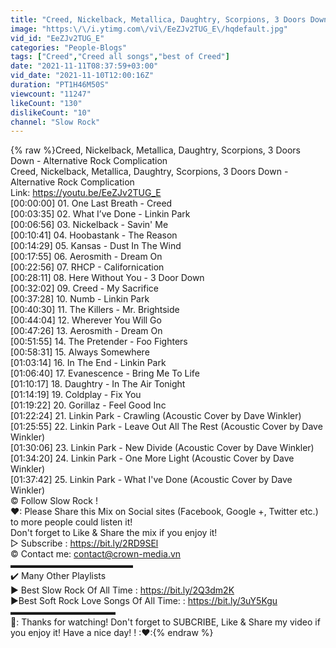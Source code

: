 ```yaml
---
title: "Creed, Nickelback, Metallica, Daughtry, Scorpions, 3 Doors Down - Alternative Rock Complication"
image: "https:\/\/i.ytimg.com\/vi\/EeZJv2TUG_E\/hqdefault.jpg"
vid_id: "EeZJv2TUG_E"
categories: "People-Blogs"
tags: ["Creed","Creed all songs","best of Creed"]
date: "2021-11-11T08:37:59+03:00"
vid_date: "2021-11-10T12:00:16Z"
duration: "PT1H46M50S"
viewcount: "11247"
likeCount: "130"
dislikeCount: "10"
channel: "Slow Rock"
---
```

{% raw %}Creed, Nickelback, Metallica, Daughtry, Scorpions, 3 Doors Down - Alternative Rock Complication<br />Creed, Nickelback, Metallica, Daughtry, Scorpions, 3 Doors Down - Alternative Rock Complication<br />Link: <a rel="nofollow" target="blank" href="https://youtu.be/EeZJv2TUG_E">https://youtu.be/EeZJv2TUG_E</a><br /> [00:00:00] 01. One Last Breath - Creed  <br />[00:03:35] 02. What I’ve Done - Linkin Park <br />[00:06:56] 03. Nickelback - Savin' Me<br />[00:10:41] 04. Hoobastank - The Reason <br />[00:14:29] 05. Kansas - Dust In The Wind <br />[00:17:55] 06. Aerosmith - Dream On  <br />[00:22:56] 07. RHCP - Californication<br />[00:28:11] 08. Here Without You - 3 Door Down<br />[00:32:02] 09. Creed - My Sacrifice <br />[00:37:28] 10. Numb - Linkin Park <br />[00:40:30] 11. The Killers - Mr. Brightside <br />[00:44:04] 12. Wherever You Will Go    <br />[00:47:26] 13. Aerosmith - Dream On <br />[00:51:55] 14. The Pretender - Foo Fighters<br />[00:58:31] 15. Always Somewhere<br />[01:03:14] 16. In The End - Linkin Park<br />[01:06:40] 17. Evanescence - Bring Me To Life<br />[01:10:17] 18. Daughtry - In The Air Tonight <br />[01:14:19] 19. Coldplay - Fix You<br />[01:19:22] 20. Gorillaz - Feel Good Inc<br />[01:22:24] 21. Linkin Park - Crawling (Acoustic Cover by Dave Winkler)<br />[01:25:55] 22. Linkin Park - Leave Out All The Rest (Acoustic Cover by Dave Winkler)<br />[01:30:06] 23. Linkin Park - New Divide (Acoustic Cover by Dave Winkler)<br />[01:34:20] 24. Linkin Park - One More Light (Acoustic Cover by Dave Winkler)<br />[01:37:42] 25. Linkin Park - What I've Done (Acoustic Cover by Dave Winkler)<br />© Follow Slow Rock !<br />❤: Please Share this Mix on Social sites (Facebook, Google +, Twitter etc.) to more people could listen it!<br />Don't forget to Like &amp; Share the mix if you enjoy it!<br />▷ Subscribe : <a rel="nofollow" target="blank" href="https://bit.ly/2RD9SEl">https://bit.ly/2RD9SEl</a><br />© Contact me: contact@crown-media.vn<br />▬▬▬▬▬▬▬▬▬▬▬▬▬▬<br />✔️ Many Other Playlists<br />► Best Slow Rock Of All Time : <a rel="nofollow" target="blank" href="https://bit.ly/2Q3dm2K">https://bit.ly/2Q3dm2K</a><br />►Best Soft Rock Love Songs Of All Time:  : <a rel="nofollow" target="blank" href="https://bit.ly/3uY5Kgu">https://bit.ly/3uY5Kgu</a><br />▬▬▬▬▬▬▬▬▬▬▬▬<br />🔔: Thanks for watching! Don't forget to SUBCRIBE, Like &amp; Share my video if you enjoy it! Have a nice day! ! :❤:{% endraw %}
